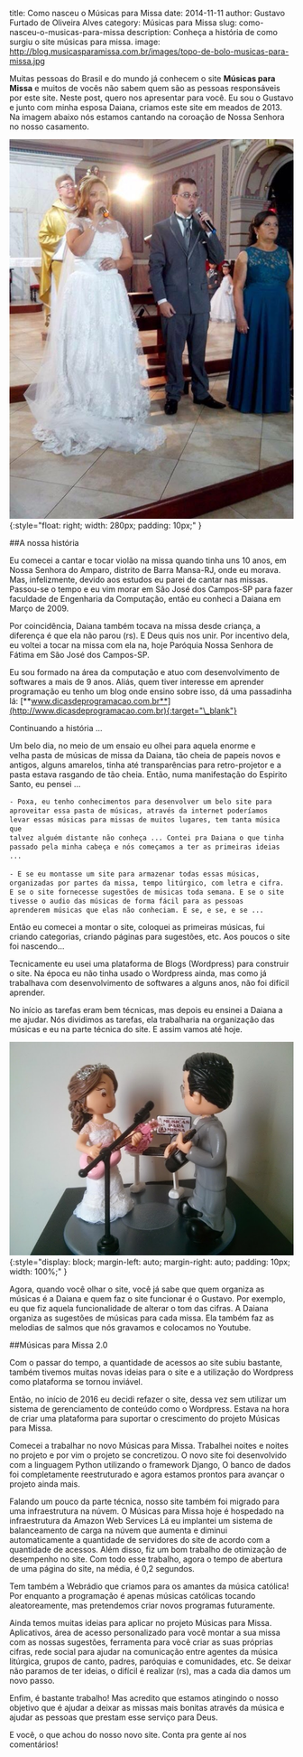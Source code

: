 title: Como nasceu o Músicas para Missa
date: 2014-11-11
author: Gustavo Furtado de Oliveira Alves
category: Músicas para Missa
slug: como-nasceu-o-musicas-para-missa
description: Conheça a história de como surgiu o site músicas para missa.
image: http://blog.musicasparamissa.com.br/images/topo-de-bolo-musicas-para-missa.jpg

Muitas pessoas do Brasil e do mundo já conhecem o site **Músicas para
Missa** e muitos de vocês não sabem quem são as pessoas responsáveis por
este site. Neste post, quero nos apresentar para você. Eu
sou o Gustavo e junto com minha esposa Daiana, criamos este site em meados de 2013.
Na imagem abaixo nós estamos cantando na coroação de Nossa Senhora no
nosso casamento.

![cantando na coroação de Nossa Senhora do nosso casamento](/images/cantando-na-coroação-de-Nossa-Senhora-do-nosso-casamento.jpg){:style="float: right; width: 280px; padding: 10px;" }

##A nossa história

Eu comecei a cantar e tocar violão na missa quando tinha uns 10 anos, em
Nossa Senhora do Amparo, distrito de Barra Mansa-RJ, onde eu morava.
Mas, infelizmente, devido aos estudos eu parei de cantar nas missas.
Passou-se o tempo e eu vim morar em São José dos Campos-SP para fazer
faculdade de Engenharia da Computação, então eu conheci a Daiana em
Março de 2009.

Por coincidência, Daiana também tocava na missa desde criança, a
diferença é que ela não parou (rs). E Deus quis nos unir. Por incentivo
dela, eu voltei a tocar na missa com ela na, hoje Paróquia Nossa Senhora
de Fátima em São José dos Campos-SP.

Eu sou formado na área da computação e atuo com desenvolvimento de
softwares a mais de 9 anos. Aliás, quem tiver interesse em aprender
programação eu tenho um blog onde ensino sobre isso, dá uma passadinha lá:
[**www.dicasdeprogramacao.com.br**](http://www.dicasdeprogramacao.com.br){:target="\_blank"}

Continuando a história ...

Um belo dia, no meio de um ensaio eu olhei para aquela enorme e
velha pasta de músicas de missa da Daiana, tão cheia de papeis novos e
antigos, alguns amarelos, tinha até transparências para retro-projetor e
a pasta estava rasgando de tão cheia. Então, numa manifestação do
Espirito Santo, eu pensei ...

    - Poxa, eu tenho conhecimentos para desenvolver um belo site para
    aproveitar essa pasta de músicas, através da internet poderíamos
    levar essas músicas para missas de muitos lugares, tem tanta música que
    talvez alguém distante não conheça ... Contei pra Daiana o que tinha
    passado pela minha cabeça e nós começamos a ter as primeiras ideias
    ...

    - E se eu montasse um site para armazenar todas essas músicas,
    organizadas por partes da missa, tempo litúrgico, com letra e cifra.
    E se o site fornecesse sugestões de músicas toda semana. E se o site
    tivesse o audio das músicas de forma fácil para as pessoas
    aprenderem músicas que elas não conheciam. E se, e se, e se ...

Então eu comecei a montar o site, coloquei as primeiras músicas, fui
criando categorias, criando páginas para sugestões, etc. Aos poucos o
site foi nascendo...

Tecnicamente eu usei uma plataforma de Blogs (Wordpress) para construir o site.
Na época eu não tinha usado o Wordpress ainda, mas como já trabalhava com desenvolvimento
de softwares a alguns anos, não foi difícil aprender.

No início as tarefas eram bem técnicas, mas depois eu ensinei a Daiana a
me ajudar. Nós dividimos as tarefas, ela trabalharia na organização das
músicas e eu na parte técnica do site. E assim vamos até hoje.

![Topo de bolo do nosso casamento](/images/topo-de-bolo-musicas-para-missa.jpg){:style="display: block; margin-left: auto; margin-right: auto; padding: 10px; width: 100%;" }

Agora, quando você olhar o site, você já sabe que quem organiza as
músicas é a Daiana e quem faz o site funcionar é o Gustavo. Por exemplo,
eu que fiz aquela funcionalidade de alterar o tom das cifras. A
Daiana organiza as sugestões de músicas para cada missa. Ela também faz
as melodias de salmos que nós gravamos e colocamos no Youtube.

##Músicas para Missa 2.0

Com o passar do tempo, a quantidade de acessos ao site subiu bastante,
também tivemos muitas novas ideias para o site
e a utilização do Wordpress como plataforma se tornou inviável.

Então, no início de 2016 eu decidi refazer o site,
dessa vez sem utilizar um sistema de gerenciamento de conteúdo como o Wordpress.
Estava na hora de criar uma plataforma para suportar o crescimento do projeto Músicas para Missa.

Comecei a trabalhar no novo Músicas para Missa.
Trabalhei noites e noites no projeto e por vim o projeto se concretizou.
O novo site foi desenvolvido com a linguagem Python utilizando o framework Django,
O banco de dados foi completamente reestruturado e agora estamos prontos para avançar o projeto ainda mais.

Falando um pouco da parte técnica, nosso site também foi migrado para uma infraestrutura na núvem.
O Músicas para Missa hoje é hospedado na infraestrutura da Amazon Web Services
Lá eu implantei um sistema de balanceamento de carga na núvem que aumenta e diminui automaticamente
a quantidade de servidores do site de acordo com a quantidade de acessos.
Além disso, fiz um bom trabalho de otimização de desempenho no site.
Com todo esse trabalho, agora o tempo de abertura de uma página do site, na média, é 0,2 segundos.

Tem também a Webrádio que criamos para os amantes da música católica!
Por enquanto a programação é apenas músicas católicas tocando aleatoreamente,
mas pretendemos criar novos programas futuramente.

Ainda temos muitas ideias para aplicar no projeto Músicas para Missa.
Aplicativos, área de acesso personalizado para você montar a sua missa com as nossas sugestões,
ferramenta para você criar as suas próprias cifras, rede social para ajudar na comunicação
entre agentes da música litúrgica, grupos de canto, padres, paróquias e comunidades, etc.
Se deixar não paramos de ter ideias, o difícil é realizar (rs), mas a cada dia damos um novo passo.

Enfim, é bastante trabalho! Mas acredito que estamos atingindo o nosso
objetivo que é ajudar a deixar as missas mais bonitas através da música
e ajudar as pessoas que prestam esse serviço para Deus.

E você, o que achou do nosso novo site. Conta pra gente aí nos comentários!
